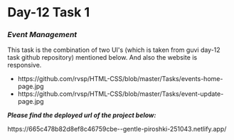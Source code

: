 <h1>Day-12 Task 1 </h1>
<h3><b><i>Event Management</i></b></h3>

<p>This task is the combination of two UI's (which is taken from guvi day-12 task github repository) mentioned below. And also the website is responsive.</p>
<ul> 
  <li>https://github.com/rvsp/HTML-CSS/blob/master/Tasks/events-home-page.jpg</li>
   <li>https://github.com/rvsp/HTML-CSS/blob/master/Tasks/event-update-page.jpg</li>
</ul>

<p><b><i>Please find the deployed url of the project below:</i></b></p>
https://665c478b82d8ef8c46759cbe--gentle-piroshki-251043.netlify.app/
